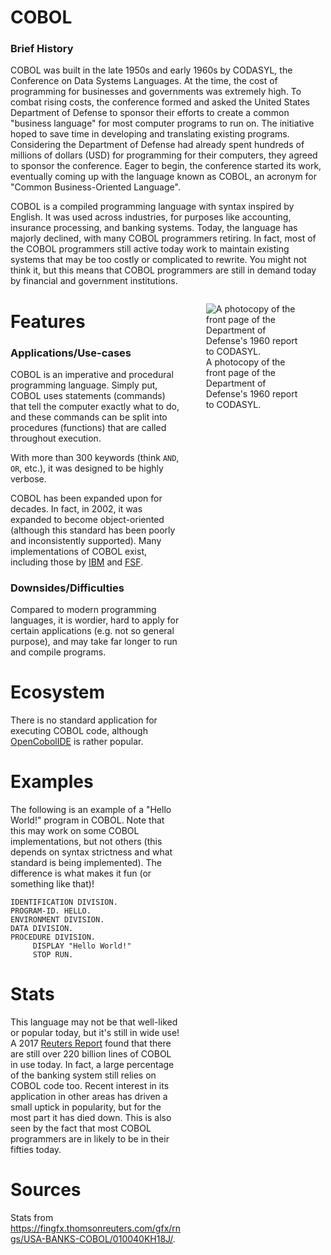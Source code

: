 # COBOL
### Brief History
COBOL was built in the late 1950s and early 1960s by CODASYL, the Conference on Data Systems Languages.
At the time, the cost of programming for businesses and governments was extremely high.
To combat rising costs, the conference formed and asked the United States Department of Defense to sponsor their efforts to create a common "business language" for most computer programs to run on. The initiative hoped to save time in developing and translating existing programs. 
Considering the Department of Defense had already spent hundreds of millions of dollars (USD) for programming for their computers, they agreed to sponsor the conference.
Eager to begin, the conference started its work, eventually coming up with the language known as COBOL, an acronym for "Common Business-Oriented Language".

COBOL is a compiled programming language with syntax inspired by English.
It was used across industries, for purposes like accounting, insurance processing, and banking systems.
Today, the language has majorly declined, with many COBOL programmers retiring. In fact, most of the COBOL programmers still active today work to maintain existing systems that may be too costly or complicated to rewrite. You might not think it, but this means that COBOL programmers are still in demand today by financial and government institutions.

<figure style="float: right; width:30%; height:50%; object-fit:contain;">
<img src="https://upload.wikimedia.org/wikipedia/commons/thumb/2/27/COBOL_Report_Apr60.djvu/page1-780px-COBOL_Report_Apr60.djvu.jpg" alt="A photocopy of the front page of the Department of Defense's 1960 report to CODASYL.">
<figcaption>A photocopy of the front page of the Department of Defense's 1960 report to CODASYL.</figcaption>
</figure>

# Features
### Applications/Use-cases
COBOL is an imperative and procedural programming language. Simply put, COBOL uses statements (commands) that tell the computer exactly what to do, and these commands can be split into procedures (functions) that are called throughout execution.

With more than 300 keywords (think `AND`, `OR`, etc.), it was designed to be highly verbose.

COBOL has been expanded upon for decades. In fact, in 2002, it was expanded to become object-oriented (although this standard has been poorly and inconsistently supported). Many implementations of COBOL exist, including those by [IBM](https://developer.ibm.com/languages/cobol/) and [FSF](https://gnucobol.sourceforge.io/).

### Downsides/Difficulties
Compared to modern programming languages, it is wordier, hard to apply for certain applications (e.g. not so general purpose), and may take far longer to run and compile programs.

# Ecosystem
There is no standard application for executing COBOL code, although [OpenCobolIDE](https://pypi.org/project/OpenCobolIDE/) is rather popular.

# Examples
The following is an example of a "Hello World!" program in COBOL.
Note that this may work on some COBOL implementations, but not others (this depends on syntax strictness and what standard is being implemented).
The difference is what makes it fun (or something like that)!
```
IDENTIFICATION DIVISION.
PROGRAM-ID. HELLO.
ENVIRONMENT DIVISION.
DATA DIVISION.
PROCEDURE DIVISION.
     DISPLAY "Hello World!"
     STOP RUN.
```

# Stats
This language may not be that well-liked or popular today, but it's still in wide use!
A 2017 [Reuters Report](https://fingfx.thomsonreuters.com/gfx/rngs/USA-BANKS-COBOL/010040KH18J/) found that there are still over 220 billion lines of COBOL in use today.
In fact, a large percentage of the banking system still relies on COBOL code too.
Recent interest in its application in other areas has driven a small uptick in popularity, but for the most part it has died down. This is also seen by the fact that most COBOL programmers are in likely to be in their fifties today.

# Sources
Stats from https://fingfx.thomsonreuters.com/gfx/rngs/USA-BANKS-COBOL/010040KH18J/.
